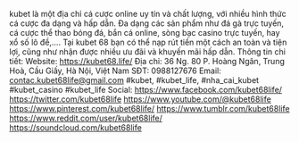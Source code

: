 kubet là một địa chỉ cá cược online uy tín và chất lượng, với nhiều hình thức cá cược đa dạng và hấp dẫn. Đa dạng các sản phẩm như đá gà trực tuyến, cá cược thể thao bóng đá, bắn cá online, sòng bạc casino trực tuyến, hay xổ số lô đề,…. Tại kubet 68 bạn có thể nạp rút tiền một cách an toàn và tiện lợi, cũng như nhận được nhiều ưu đãi và khuyến mãi hấp dẫn.
Thông tin chi tiết:
Website: https://kubet68.life/
Địa chỉ: 36 Ng. 80 P. Hoàng Ngân, Trung Hoà, Cầu Giấy, Hà Nội, Việt Nam
SĐT: 0988127676
Email: contac.kubet68life@gmail.com
#kubet, #kubet_life, #nha_cai_kubet #kubet_casino #kubet_life
Social:
https://www.facebook.com/kubet68life/
https://twitter.com/kubet68life
https://www.youtube.com/@kubet68life
https://www.pinterest.com/kubet68life/
https://www.tumblr.com/kubet68life
https://www.reddit.com/user/kubet68life/
https://soundcloud.com/kubet68life
